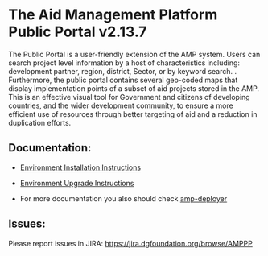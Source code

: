 
# The Aid Management Platform Public Portal  v2.13.7


The Public Portal is a user-friendly extension of the AMP system. Users can search project level information by a host of characteristics including: development partner, region, district, Sector,  or by keyword search. . Furthermore, the public portal contains several geo-coded maps that display implementation points of a subset of aid projects stored in the AMP. This is an effective visual tool for  Government and citizens of developing countries, and the wider development community, to ensure a more efficient use of resources through better targeting of aid and a reduction in duplication efforts.


## Documentation:
* [Environment Installation Instructions](docs/environment-installation.MD)
* [Environment Upgrade Instructions](docs/environment-upgrade.md)

* For more documentation you also should check [amp-deployer](https://github.com/devgateway/amp-deployer)

## Issues:
Please report issues in JIRA: https://jira.dgfoundation.org/browse/AMPPP
